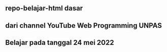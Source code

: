 ## repo-belajar-html dasar 
## dari channel YouTube Web Programming UNPAS
## Belajar pada tanggal 24 mei 2022

